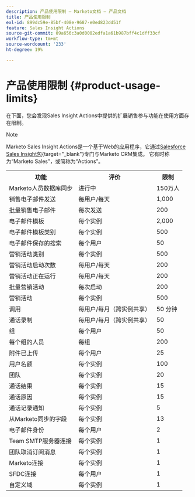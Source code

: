```yaml
---
description: 产品使用限制 — Marketo文档 — 产品文档
title: 产品使用限制
exl-id: 899dc59e-85bf-408e-9687-e0ed823dd51f
feature: Sales Insight Actions
source-git-commit: 09a656c3a0d0002edfa1a61b987bff4c1dff33cf
workflow-type: tm+mt
source-wordcount: '233'
ht-degree: 19%

---
```


# 产品使用限制 {#product-usage-limits}

在下面，您会发现Sales Insight Actions中提供的扩展销售参与功能在使用方面存在限制。

>[!NOTE]
>
>Marketo Sales Insight Actions是一个基于Web的应用程序，它通过[Salesforce Sales Insight包](/help/marketo/product-docs/marketo-sales-insight/msi-for-salesforce/installation/install-marketo-sales-insight-package-in-salesforce-appexchange.md){target="_blank"}专门与Marketo CRM集成。 它有时称为“Marketo Sales”，或简称为“Actions”。

<table>
  <th>功能</th>
  <th>评价</th>
  <th>限制</th>
 <tr>
  <td>Marketo人员数据库同步</td>
  <td>进行中</td>
  <td>150万人</td>
 </tr>
 <tr>
  <td>销售电子邮件发送</td>
  <td>每用户/每天</td>
  <td>1,000</td>
 </tr>
 <tr>
  <td>批量销售电子邮件</td>
  <td>每次发送</td>
  <td>200</td>
 </tr>
 <tr>
  <td>电子邮件模板</td>
  <td>每个实例</td>
  <td>2,000</td>
 </tr>
 <tr>
  <td>电子邮件模板类别</td>
  <td>每个实例</td>
  <td>500</td>
 </tr>
 <tr>
  <td>电子邮件保存的搜索</td>
  <td>每个用户</td>
  <td>50</td>
 </tr>
 <tr>
  <td>营销活动类别</td>
  <td>每个实例</td>
  <td>500</td>
 </tr>
 <tr>
  <td>营销活动启动次数</td>
  <td>每用户/每天</td>
  <td>200</td>
 </tr>
 <tr>
  <td>营销活动正在运行</td>
  <td>每用户/每天</td>
  <td>200</td>
 </tr>
 <tr>
  <td>批量营销活动</td>
  <td>每次启动</td>
  <td>200</td>
 </tr>
 <tr>
  <td>营销活动</td>
  <td>每个实例</td>
  <td>500</td>
 </tr>
  <td>调用</td>
  <td>每用户/每月（跨实例共享）</td>
  <td>50 分钟</td>
 </tr>
 <tr>
  <td>通话录制</td>
  <td>每用户/每月（跨实例共享）</td>
  <td>50</td>
 </tr>
 <tr>
  <td>组</td>
  <td>每个用户</td>
  <td>50</td>
 </tr>
 <tr>
  <td>每个组的人员</td>
  <td>每组</td>
  <td>200</td>
 </tr>
 <tr>
  <td>附件已上传</td>
  <td>每个用户</td>
  <td>25</td>
 </tr>
 <tr>
  <td>用户名额</td>
  <td>每个实例</td>
  <td>100</td>
 </tr>
 <tr>
  <td>团队</td>
  <td>每个实例</td>
  <td>20</td>
 </tr>
 <tr>
  <td>通话结果</td>
  <td>每个实例</td>
  <td>15</td>
 </tr>
 <tr>
  <td>通话原因</td>
  <td>每个实例</td>
  <td>15</td>
 </tr>
 <tr>
  <td>通话记录通知</td>
  <td>每个实例</td>
  <td>5</td>
 </tr>
 <tr>
  <td>从Marketo同步的字段</td>
  <td>每个实例</td>
  <td>13</td>
 </tr>
  <td>电子邮件身份</td>
  <td>每个用户</td>
  <td>2</td>
 </tr>
 <tr>
  <td>Team SMTP服务器连接</td>
  <td>每个实例</td>
  <td>1</td>
 </tr>
 <tr>
  <td>团队取消订阅消息</td>
  <td>每个实例</td>
  <td>1</td>
 </tr>
 <tr>
  <td>Marketo连接</td>
  <td>每个实例</td>
  <td>1</td>
 </tr>
 <tr>
  <td>SFDC连接</td>
  <td>每个用户</td>
  <td>1</td>
 </tr>
 <tr>
  <td>自定义域</td>
  <td>每个实例</td>
  <td>1</td>
 </tr>
</table>
